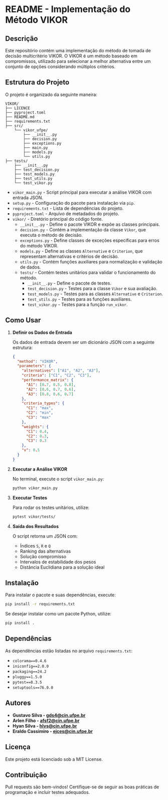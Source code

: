 # README - Implementação do Método VIKOR

## Descrição
Este repositório contém uma implementação do método de tomada de decisão multicritério VIKOR. O VIKOR é um método baseado em compromissos, utilizado para selecionar a melhor alternativa entre um conjunto de opções considerando múltiplos critérios.

## Estrutura do Projeto

O projeto é organizado da seguinte maneira:

```
VIKOR/
├── LICENCE
├── pyproject.toml
├── README.md
├── requirements.txt
├── src/
    └── vikor_ufpe/
        ├── __init__.py
        ├── decision.py
        ├── exceptions.py
        ├── main.py
        ├── models.py
        └── utils.py
├── tests/
    ├── __init__.py
    ├── test_decision.py
    ├── test_models.py
    ├── test_utils.py
    └── test_vikor.py
```

- `vikor_main.py` - Script principal para executar a análise VIKOR com entrada JSON.
- `setup.py` - Configuração do pacote para instalação via `pip`.
- `requirements.txt` - Lista de dependências do projeto.
- `pyproject.toml` - Arquivo de metadados do projeto.
- `vikor/` - Diretório principal do código fonte.
  - `__init__.py` - Define o pacote VIKOR e expõe as classes principais.
  - `decision.py` - Contém a implementação da classe `Vikor`, que executa o método de decisão.
  - `exceptions.py` - Define classes de exceções específicas para erros do método VIKOR.
  - `models.py` - Define as classes `Alternative` e `Criterion`, que representam alternativas e critérios de decisão.
  - `utils.py` - Contém funções auxiliares para normalização e validação de dados.
  - `tests/` - Contém testes unitários para validar o funcionamento do método.
    - `__init__.py` - Define o pacote de testes.
    - `test_decision.py` - Testes para a classe `Vikor` e sua avaliação.
    - `test_models.py` - Testes para as classes `Alternative` e `Criterion`.
    - `test_utils.py` - Testes para as funções auxiliares.
    - `test_vikor.py` - Testes para a função `run_vikor`.

## Como Usar

1. **Definir os Dados de Entrada**
   
   Os dados de entrada devem ser um dicionário JSON com a seguinte estrutura:

   ```json
   {
     "method": "VIKOR",
     "parameters": {
       "alternatives": ["A1", "A2", "A3"],
       "criteria": ["C1", "C2", "C3"],
       "performance_matrix": {
         "A1": [0.7, 0.5, 0.8],
         "A2": [0.6, 0.7, 0.6],
         "A3": [0.8, 0.6, 0.7]
       },
       "criteria_types": {
         "C1": "max",
         "C2": "min",
         "C3": "max"
       },
       "weights": {
         "C1": 0.4,
         "C2": 0.3,
         "C3": 0.3
       },
       "v": 0.5
     }
   }
   ```

2. **Executar a Análise VIKOR**
   
   No terminal, execute o script `vikor_main.py`:
   
   ```bash
   python vikor_main.py
   ```

3. **Executar Testes**
   
   Para rodar os testes unitários, utilize:
   
   ```bash
   pytest vikor/tests/
   ```

4. **Saída dos Resultados**

   O script retorna um JSON com:
   - Índices `S`, `R` e `Q`
   - Ranking das alternativas
   - Solução compromisso
   - Intervalos de estabilidade dos pesos
   - Distância Euclidiana para a solução ideal

## Instalação

Para instalar o pacote e suas dependências, execute:

```bash
pip install -r requirements.txt
```

Se desejar instalar como um pacote Python, utilize:

```bash
pip install .
```

## Dependências

As dependências estão listadas no arquivo `requirements.txt`:
- `colorama==0.4.6`
- `iniconfig==2.0.0`
- `packaging==24.2`
- `pluggy==1.5.0`
- `pytest==8.3.5`
- `setuptools==76.0.0`

## Autores
- **Gustavo Silva - gds4@cin.ufpe.br**
- **Arlen Filho - afsf2@cin.ufpe.br**
- **Hyan Silva - hlvs@cin.ufpe.br**
- **Eraldo Cassimiro - ejces@cin.ufpe.br**

## Licença
Este projeto está licenciado sob a MIT License.

## Contribuição
Pull requests são bem-vindos! Certifique-se de seguir as boas práticas de programação e incluir testes adequados.

